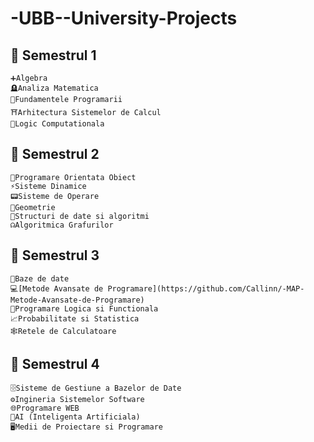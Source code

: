 # -UBB--University-Projects

## 📂 Semestrul 1 
	➕Algebra
	🪦Analiza Matematica
	🐍Fundamentele Programarii
	⛩️Arhitectura Sistemelor de Calcul
	🤔Logic Computationala

## 📂 Semestrul 2
	🚜Programare Orientata Obiect
	⚡Sisteme Dinamice
	📟Sisteme de Operare
	📐Geometrie
	💽Structuri de date si algoritmi
	☊Algoritmica Grafurilor

## 📂 Semestrul 3
	💾Baze de date
	💻[Metode Avansate de Programare](https://github.com/Callinn/-MAP-Metode-Avansate-de-Programare)
	🦉Programare Logica si Functionala
	📈Probabilitate si Statistica
	🕸️Retele de Calculatoare

## 📂 Semestrul 4
	🗄️Sisteme de Gestiune a Bazelor de Date
	⚙️Ingineria Sistemelor Software
	🌐Programare WEB
	🤖AI (Inteligenta Artificiala)
	🖥️Medii de Proiectare si Programare

